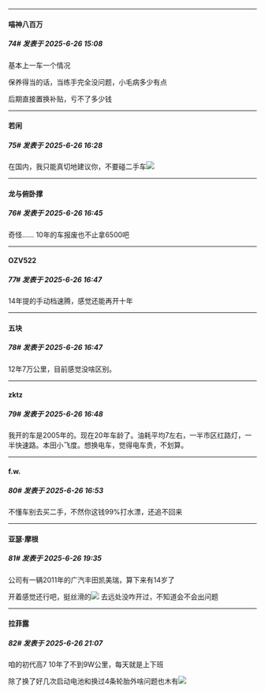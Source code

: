 ﻿
*****

####  喵神八百万  
##### 74#       发表于 2025-6-26 15:08

基本上一车一个情况

保养得当的话，当练手完全没问题，小毛病多少有点

后期直接置换补贴，亏不了多少钱


*****

####  若闲  
##### 75#       发表于 2025-6-26 16:28

在国内，我只能真切地建议你，不要碰二手车<img src="https://static.stage1st.com/image/smiley/face2017/004.gif" referrerpolicy="no-referrer">


*****

####  龙与俯卧撑  
##### 76#       发表于 2025-6-26 16:45

奇怪…… 10年的车报废也不止拿6500吧


*****

####  OZV522  
##### 77#       发表于 2025-6-26 16:47

14年提的手动档速腾，感觉还能再开十年

*****

####  五块  
##### 78#       发表于 2025-6-26 16:47

12年7万公里，目前感觉没啥区别。

*****

####  zktz  
##### 79#       发表于 2025-6-26 16:48

我开的车是2005年的。现在20年车龄了。油耗平均7左右，一半市区红路灯，一半快速路。本田小飞度。想换电车，觉得电车贵，不划算。


*****

####  f.w.  
##### 80#       发表于 2025-6-26 16:53

不懂车别去买二手，不然你这钱99%打水漂，还追不回来


*****

####  亚瑟·摩根  
##### 81#       发表于 2025-6-26 19:35

公司有一辆2011年的广汽丰田凯美瑞，算下来有14岁了

开着感觉还行吧，挺丝滑的<img src="https://static.stage1st.com/image/smiley/face2017/067.png" referrerpolicy="no-referrer"> 去远处没咋开过，不知道会不会出问题


*****

####  拉菲露  
##### 82#       发表于 2025-6-26 21:07

咱的初代高7 10年了不到9W公里，每天就是上下班

除了换了好几次启动电池和换过4条轮胎外啥问题也木有<img src="https://static.stage1st.com/image/smiley/face2017/072.png" referrerpolicy="no-referrer">

